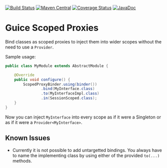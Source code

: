 [![Build Status](https://travis-ci.org/skuzzle/guice-scoped-proxy-extension.svg?branch=master)](https://travis-ci.org/skuzzle/guice-scoped-proxy-extension) [![Maven Central](https://maven-badges.herokuapp.com/maven-central/de.skuzzle.inject/guice-scoped-proxy-extension/badge.svg)](https://maven-badges.herokuapp.com/maven-central/de.skuzzle.inject/guice-scoped-proxy-extension)
[![Coverage Status](https://coveralls.io/repos/skuzzle/guice-scoped-proxy-extension/badge.svg?branch=master&service=github)](https://coveralls.io/github/skuzzle/guice-scoped-proxy-extension?branch=master)
[![JavaDoc](http://javadoc-badge.appspot.com/de.skuzzle.inject/guice-scoped-proxy-extension.svg?label=JavaDoc)](http://javadoc-badge.appspot.com/de.skuzzle.inject/guice-scoped-proxy-extension)

# Guice Scoped Proxies

Bind classes as scoped proxies to inject them into wider scopes without the need to use
a `Provider`.

Sample usage:
```java
public class MyModule extends AbstractModule {

    @Override
    public void configure() {
        ScopedProxyBinder.using(binder())
                .bind(MyInterface.class)
                .to(MyInterfaceImpl.class)
                .in(SessionScoped.class);
    }
}
```

Now you can inject `MyInterface` into every scope as if it were a Singleton or as if it 
were a `Provider<MyInterface>`.

## Known Issues
* Currently it is not possible to add untargetted bindings. You always have to name the 
  implementing class by using either of the provided `to(...)` methods.
